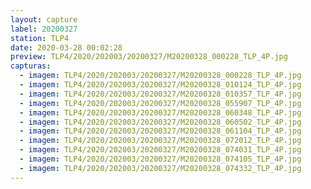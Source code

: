 ```yaml
---
layout: capture
label: 20200327
station: TLP4
date: 2020-03-28 00:02:28
preview: TLP4/2020/202003/20200327/M20200328_000228_TLP_4P.jpg
capturas:
  - imagem: TLP4/2020/202003/20200327/M20200328_000228_TLP_4P.jpg
  - imagem: TLP4/2020/202003/20200327/M20200328_010124_TLP_4P.jpg
  - imagem: TLP4/2020/202003/20200327/M20200328_010357_TLP_4P.jpg
  - imagem: TLP4/2020/202003/20200327/M20200328_055907_TLP_4P.jpg
  - imagem: TLP4/2020/202003/20200327/M20200328_060348_TLP_4P.jpg
  - imagem: TLP4/2020/202003/20200327/M20200328_060502_TLP_4P.jpg
  - imagem: TLP4/2020/202003/20200327/M20200328_061104_TLP_4P.jpg
  - imagem: TLP4/2020/202003/20200327/M20200328_072012_TLP_4P.jpg
  - imagem: TLP4/2020/202003/20200327/M20200328_074031_TLP_4P.jpg
  - imagem: TLP4/2020/202003/20200327/M20200328_074105_TLP_4P.jpg
  - imagem: TLP4/2020/202003/20200327/M20200328_074332_TLP_4P.jpg
---
```

